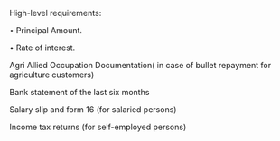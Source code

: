 High-level requirements:

•	Principal Amount.

•	Rate of interest.

Agri Allied Occupation Documentation( in case of bullet repayment for agriculture customers)

Bank statement of the last six months

Salary slip and form 16 (for salaried persons)

Income tax returns (for self-employed persons)
